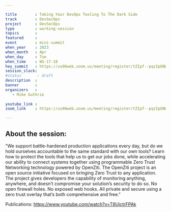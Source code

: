 ```yaml
---

title        : Taking Your DevOps Tooling To The Dark Side
track        : DevSecOps
project      : DevSecOps
type         : working-session
topics       :
featured     :
event        : mini-summit
when_year    : 2023
when_month   : Apr
when_day     : Tue
when_time    : WS-17-18
hey_summit   : https://us06web.zoom.us/meeting/register/tZIpf--pqzIpGNWZU3Vx7iXi6mmWAxYqfq1H
session_slack:
#status       : draft
description  :
banner       : 
organizers   :
   - Mike Guthrie
 
youtube_link : 
zoom_link    : https://us06web.zoom.us/meeting/register/tZIpf--pqzIpGNWZU3Vx7iXi6mmWAxYqfq1H

---
```



## About the session:
"We support battle-hardened production applications every day, but do we hold ourselves accountable to the same standard with our own tools? Learn how to protect the tools that help us to get our jobs done, while accelerating our ability to connect systems together using programmable Zero Trust Networking technology powered by OpenZiti. 
The OpenZiti project is an open source initiative focused on bringing Zero Trust to any application. The project gives developers the capability of monitoring anything, anywhere, and doesn’t compromise your solution’s security to do so. No open firewall holes. No exposed web hooks. All private and secure using a zero trust overlay that’s both comprehensive and free."

Publications:
https://www.youtube.com/watch?v=T8UjctrFPAk

